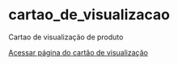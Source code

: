 # cartao_de_visualizacao
 Cartao de visualização de produto

 <a href="https://github.com/PedroHTelles?tab=repositories">Acessar página do cartão de visualização</a>
